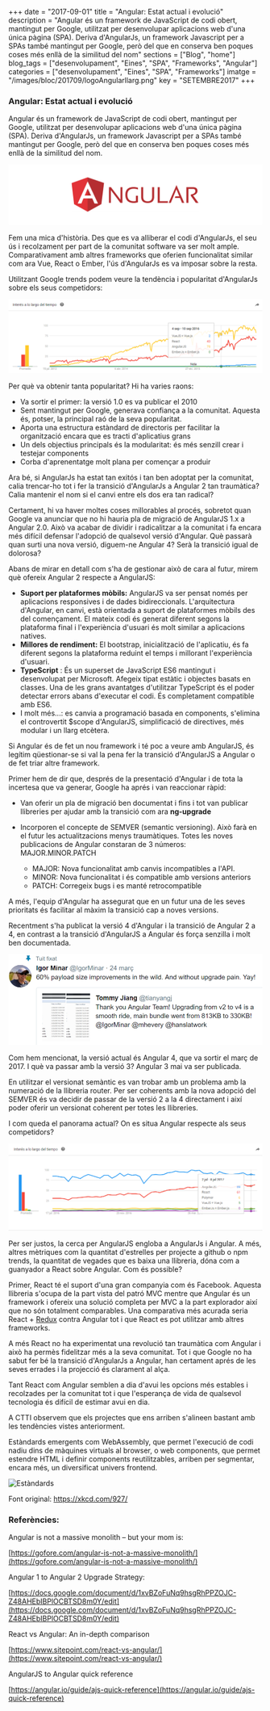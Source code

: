 +++
date        = "2017-09-01"
title       = "Angular: Estat actual i evolució"
description = "Angular és un framework de JavaScript de codi obert, mantingut per Google, utilitzat per desenvolupar aplicacions web d'una única pàgina (SPA). Deriva d'AngularJs, un framework Javascript per a SPAs també mantingut per Google, però del que en conserva ben poques coses més enllà de la similitud del nom"
sections    = ["Blog", "home"]
blog_tags   = ["desenvolupament", "Eines", "SPA", "Frameworks", "Angular"]
categories  = ["desenvolupament", "Eines", "SPA", "Frameworks"]
imatge      = "/images/bloc/201709/logoAngularllarg.png"
key         = "SETEMBRE2017"
+++

### Angular: Estat actual i evolució

Angular és un framework de JavaScript de codi obert, mantingut per Google, utilitzat per desenvolupar aplicacions web d'una única pàgina (SPA). Deriva d'AngularJs, un framework Javascript per a SPAs també mantingut per Google, però del que en conserva ben poques coses més enllà de la similitud del nom.  

![Angular Logo](/images/bloc/201709/logoAngularllarg.png)

Fem una mica d'història. Des que es va alliberar el codi d'AngularJs, el seu ús i recolzament per part de la comunitat software va ser molt ample. Comparativament amb altres frameworks que oferien funcionalitat similar com ara Vue, React o Ember, l'ús d'AngularJs es va imposar sobre la resta.

Utilitzant Google trends podem veure la tendència i popularitat d'AngularJs sobre els seus competidors:

![Tendències](/images/bloc/201709/InteresAngular.png)

Per què va obtenir tanta popularitat? Hi ha varies raons:

- Va sortir el primer: la versió 1.0 es va publicar el 2010
- Sent mantingut per Google, generava confiança a la comunitat. Aquesta és, potser, la principal raó de la seva popularitat.
- Aporta una estructura estàndard de directoris per facilitar la organització encara que es tracti d'aplicatius grans
- Un dels objectius principals és la modularitat: és més senzill crear i testejar components
- Corba d'aprenentatge molt plana per començar a produir

Ara bé, si AngularJs ha estat tan exitós i tan ben adoptat per la comunitat, calia trencar-ho tot i fer la transició d'AngularJs a Angular 2 tan traumàtica? Calia mantenir el nom si el canvi entre els dos era tan radical?

Certament, hi va haver moltes coses millorables al procés, sobretot quan Google va anunciar que no hi hauria pla de migració de AngularJS 1.x a Angular 2.0. Això va acabar de dividir i radicalitzar a la comunitat i fa encara més difícil defensar l'adopció de qualsevol versió d'Angular. Què passarà quan surti una nova versió, diguem-ne Angular 4?  Serà la transició igual de dolorosa? 

Abans de mirar en detall com s'ha de gestionar això de cara al futur, mirem què ofereix Angular 2 respecte a AngularJS:

- **Suport per plataformes mòbils:** AngularJS va ser pensat només per aplicacions responsives i de dades bidireccionals. L'arquitectura d'Angular, en canvi, està orientada a suport de plataformes mòbils des del començament. El mateix codi és generat diferent segons la plataforma final i l'experiència d'usuari és molt similar a aplicacions natives.
- **Millores de rendiment:** El bootstrap, inicialització de l'aplicatiu, és fa diferent segons la plataforma reduint el temps i millorant l'experiència d'usuari.
- **TypeScript** :  És un superset de JavaScript ES6 mantingut i desenvolupat per Microsoft. Afegeix tipat estàtic i objectes basats en classes. Una de les grans avantatges d'utilitzar TypeScript és el poder detectar errors abans d'executar el codi. És completament compatible amb ES6.
- I molt més...: es canvia a programació basada en components, s'elimina el controvertit $scope d'AngularJS, simplificació de directives, més modular i un llarg etcètera.

Si Angular és de fet un nou framework i té poc a veure amb AngularJS, és legítim qüestionar-se si val la pena fer la transició d'AngularJS a Angular o de fet triar altre framework.

Primer hem de dir que, després de la presentació d'Angular i de tota la incertesa que va generar, Google ha aprés i van reaccionar ràpid:

- Van oferir un pla de migració ben documentat i fins i tot van publicar llibreries per ajudar amb la transició com ara **ng-upgrade**
- Incorporen el concepte de SEMVER (semantic versioning). Això farà en el futur les actualitzacions menys traumàtiques. Totes les noves publicacions de Angular constaran de 3 números: MAJOR.MINOR.PATCH

  - MAJOR: Nova funcionalitat amb canvis incompatibles a l'API.
  - MINOR: Nova funcionalitat i és compatible amb versions anteriors
  - PATCH: Corregeix bugs i es manté retrocompatible

A més, l'equip d'Angular ha assegurat que en un futur una de les seves prioritats és facilitar al màxim la transició cap a noves versions.

Recentment s'ha publicat la versió 4 d'Angular i la transició de Angular 2 a 4, en contrast a la transició d'AngularJS a Angular és força senzilla i molt ben documentada.

![Tuit](/images/bloc/201709/tuit.png)

Com hem mencionat, la versió actual és Angular 4, que va sortir el març de 2017. I què va passar amb la versió 3? Angular 3 mai va ser publicada.

En utilitzar el versionat semàntic es van trobar amb un problema amb la numeració de la llibreria router. Per ser coherents amb la nova adopció del SEMVER és va decidir de passar de la versió 2 a la 4 directament i així poder oferir un versionat coherent per totes les llibreries.

I com queda el panorama actual? On es situa Angular respecte als seus competidors?

![Tendències](/images/bloc/201709/InteresAngularvsCompetencia.png)

Per ser justos, la cerca per AngularJS engloba a AngularJs i Angular. A més, altres mètriques com la quantitat d'estrelles per projecte a github o npm trends, la quantitat de vegades que es baixa una llibreria, dóna com a guanyador a React sobre Angular. Com és possible?

Primer, React té el suport d'una gran companyia com és Facebook. Aquesta llibreria s'ocupa de la part vista del patró MVC mentre que Angular és un framework i ofereix una solució completa per MVC a la part explorador així que no són totalment comparables. Una comparativa més acurada seria React + [Redux](http://redux.js.org/) contra Angular tot i que React es pot utilitzar amb altres frameworks.

A més React no ha experimentat una revolució tan traumàtica com Angular i això ha permès fidelitzar més a la seva comunitat. Tot i que Google no ha sabut fer bé la transició d'AngularJs a Angular, han certament aprés de les seves errades i la projecció és clarament al alça.

Tant React com Angular semblen a dia d'avui les opcions més estables i recolzades per la comunitat tot i que l'esperança de vida de qualsevol tecnologia és difícil de estimar avui en dia.

A CTTI observem que els projectes que ens arriben s'alineen bastant amb les tendències vistes anteriorment. 

Estàndards emergents com WebAssembly, que permet l'execució de codi nadiu dins de màquines virtuals al browser, o web components, que permet estendre HTML i definir components reutilitzables, arriben per segmentar, encara més, un diversificat univers frontend.

![Estàndards](https://imgs.xkcd.com/comics/standards.png)

Font original:  https://xkcd.com/927/

### Referències:

Angular is not a massive monolith – but your mom is:

[https://gofore.com/angular-is-not-a-massive-monolith/](https://gofore.com/angular-is-not-a-massive-monolith/)

Angular 1 to Angular 2 Upgrade Strategy:

[https://docs.google.com/document/d/1xvBZoFuNq9hsgRhPPZOJC-Z48AHEbIBPlOCBTSD8m0Y/edit](https://docs.google.com/document/d/1xvBZoFuNq9hsgRhPPZOJC-Z48AHEbIBPlOCBTSD8m0Y/edit)

React vs Angular: An in-depth comparison

[https://www.sitepoint.com/react-vs-angular/](https://www.sitepoint.com/react-vs-angular/)

AngularJS to Angular quick reference

[https://angular.io/guide/ajs-quick-reference](https://angular.io/guide/ajs-quick-reference)
